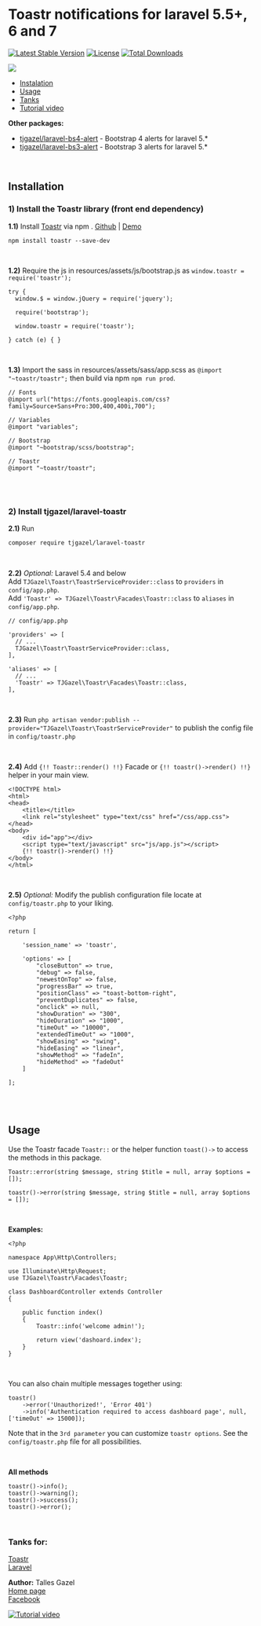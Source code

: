 # Toastr notifications for laravel 5.5+, 6 and 7

[![Latest Stable Version](https://poser.pugx.org/tjgazel/laravel-toastr/v/stable)](https://packagist.org/packages/tjgazel/laravel-toastr)
[![License](https://poser.pugx.org/tjgazel/laravel-toastr/license)](https://github.com/tjgazel/laravel-toastr/blob/master/LICENSE)
[![Total Downloads](https://poser.pugx.org/tjgazel/laravel-toastr/downloads)](https://packagist.org/packages/tjgazel/laravel-toastr)

<img src="toastr.png">

<br>

- [Instalation](#instalation)
- [Usage](#usage)
- [Tanks](#tanks)
- [Tutorial video](#tutorial)

**Other packages:**

- [tjgazel/laravel-bs4-alert](https://github.com/tjgazel/laravel-bs4-alert) - Bootstrap 4 alerts for laravel 5.\* <br>
- [tjgazel/laravel-bs3-alert](https://github.com/tjgazel/laravel-bs3-alert) - Bootstrap 3 alerts for laravel 5.\*

<br>

<a name="instalation"></a>

## Installation

### 1) Install the Toastr library (front end dependency)

**1.1)** Install [Toastr](http://codeseven.github.io/toastr/) via npm . [Github](https://github.com/CodeSeven/toastr) | [Demo](http://codeseven.github.io/toastr/demo.html)

```
npm install toastr --save-dev
```

<br>

**1.2)** Require the js in resources/assets/js/bootstrap.js as `window.toastr = require('toastr');`

```
try {
  window.$ = window.jQuery = require('jquery');

  require('bootstrap');

  window.toastr = require('toastr');

} catch (e) { }
```

<br>

**1.3)** Import the sass in resources/assets/sass/app.scss as `@import "~toastr/toastr";` then build via npm `npm run prod`.

```
// Fonts
@import url("https://fonts.googleapis.com/css?family=Source+Sans+Pro:300,400,400i,700");

// Variables
@import "variables";

// Bootstrap
@import "~bootstrap/scss/bootstrap";

// Toastr
@import "~toastr/toastr";
```

<br><br>

### 2) Install tjgazel/laravel-toastr

**2.1)** Run

```bash
composer require tjgazel/laravel-toastr
```

<br>

**2.2)** _Optional:_ Laravel 5.4 and below <br>
Add `TJGazel\Toastr\ToastrServiceProvider::class` to `providers` in `config/app.php`. <br>
Add `'Toastr' => TJGazel\Toastr\Facades\Toastr::class` to `aliases` in `config/app.php`. <br>

```
// config/app.php

'providers' => [
  // ...
  TJGazel\Toastr\ToastrServiceProvider::class,
],

'aliases' => [
  // ...
  'Toastr' => TJGazel\Toastr\Facades\Toastr::class,
],
```

<br>

**2.3)** Run `php artisan vendor:publish --provider="TJGazel\Toastr\ToastrServiceProvider"`
to publish the config file in `config/toastr.php`

<br>

**2.4)** Add `{!! Toastr::render() !!}` Facade or `{!! toastr()->render() !!}` helper in your main view.

```
<!DOCTYPE html>
<html>
<head>
    <title></title>
    <link rel="stylesheet" type="text/css" href="/css/app.css">
</head>
<body>
    <div id="app"></div>
    <script type="text/javascript" src="js/app.js"></script>
    {!! toastr()->render() !!}
</body>
</html>
```

<br>

**2.5)** _Optional:_ Modify the publish configuration file locate at `config/toastr.php` to your liking.

```
<?php

return [

    'session_name' => 'toastr',

    'options' => [
        "closeButton" => true,
        "debug" => false,
        "newestOnTop" => false,
        "progressBar" => true,
        "positionClass" => "toast-bottom-right",
        "preventDuplicates" => false,
        "onclick" => null,
        "showDuration" => "300",
        "hideDuration" => "1000",
        "timeOut" => "10000",
        "extendedTimeOut" => "1000",
        "showEasing" => "swing",
        "hideEasing" => "linear",
        "showMethod" => "fadeIn",
        "hideMethod" => "fadeOut"
    ]

];
```

<br><br>

<a name="usage"></a>

## Usage

Use the Toastr facade `Toastr::` or the helper function `toast()->` to access the methods in this package.

```
Toastr::error(string $message, string $title = null, array $options = []);

toastr()->error(string $message, string $title = null, array $options = []);
```

<br>

**Examples:**

```
<?php

namespace App\Http\Controllers;

use Illuminate\Http\Request;
use TJGazel\Toastr\Facades\Toastr;

class DashboardController extends Controller
{

    public function index()
    {
        Toastr::info('welcome admin!');

        return view('dashoard.index');
    }
}
```

<br>

You can also chain multiple messages together using:

```
toastr()
    ->error('Unauthorized!', 'Error 401')
    ->info('Authentication required to access dashboard page', null, ['timeOut' => 15000]);
```

Note that in the `3rd parameter` you can customize `toastr options`. See the `config/toastr.php` file for all possibilities.

<br>

**All methods** <br>

```
toastr()->info();
toastr()->warning();
toastr()->success();
toastr()->error();
```

<br>

<a name="tanks"></a>

### Tanks for:

[Toastr](http://codeseven.github.io/toastr/) <br>
[Laravel](https://laravel.com/)

**Author:** Talles Gazel <br>
[Home page](https://tjgweb.com.br/) <br>
[Facebook](https://www.facebook.com/talles.gazel) <br>

<a name="tutorial"></a>
[![Tutorial video](https://img.youtube.com/vi/_6Uu76LqGds/0.jpg)](https://www.youtube.com/watch?v=_6Uu76LqGds)
